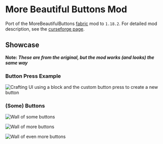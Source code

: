 # More Beautiful Buttons Mod

Port of the MoreBeautifulButtons [fabric](https://fabricmc.net/) mod to `1.18.2`.
For detailed mod description, see the [curseforge page](https://www.curseforge.com/minecraft/mc-mods/more-beautiful-buttons-fabric).

## Showcase
**Note: *These are from the original, but the mod works (and looks) the same way***

### Button Press Example
![Crafting UI using a block and the custom button press to create a new button](https://media.forgecdn.net/attachments/214/214/recipe-format.png)

### (Some) Buttons
![Wall of some buttons](https://media.forgecdn.net/attachments/thumbnails/213/970/310/172/phase-ii.png)

![Wall of more buttons](https://media.forgecdn.net/attachments/thumbnails/213/921/310/172/buttons-phase-i.png)

![Wall of even more buttons](https://media.forgecdn.net/attachments/thumbnails/214/188/310/172/9-of-the-113-new-buttons.png)
